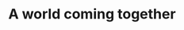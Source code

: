 ---
pid: CH142
title: A world coming together
location_transcription: 15th & JFK
zipcode: '19153'
outside_phl: 
neighborhood: Eastwick
age: '47.5'
age_range: 40-49
instagram: 
image_file_name: CH_142.jpg
proposal_transcription: Hands of all ages, & races uniting
topic: Inclusivity,Unity
topic_summary: 0, 0
type: Image
keywords_other: 
credit: Harry & Dionne Harold
image_labels: 
twitter: 
facebook: 
permalink: "/monuments/ch142/"
layout: item-page
---